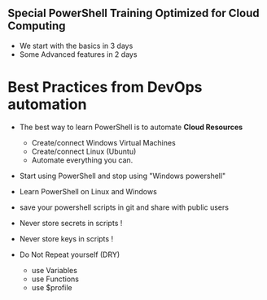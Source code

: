 ## Special PowerShell Training Optimized for Cloud Computing

- We start with the basics in 3 days
- Some Advanced features in 2 days

# Best Practices from DevOps automation

- The best way to learn PowerShell is to automate **Cloud Resources**
  - Create/connect Windows Virtual Machines 
  - Create/connect Linux (Ubuntu)  
  - Automate everything you can.

- Start using PowerShell and stop using "Windows powershell"

- Learn PowerShell on Linux and Windows 

- save your powershell scripts in git and share with public users

- Never store secrets in scripts !
- Never store keys in scripts !

- Do Not Repeat yourself (DRY)
  - use Variables
  - use Functions
  - use $profile


